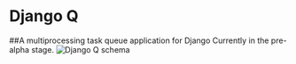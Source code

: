 # Django Q
##A multiprocessing task queue application for Django
Currently in the pre-alpha stage.
![Django Q schema](http://i.imgur.com/jYRb1mJ.png) 